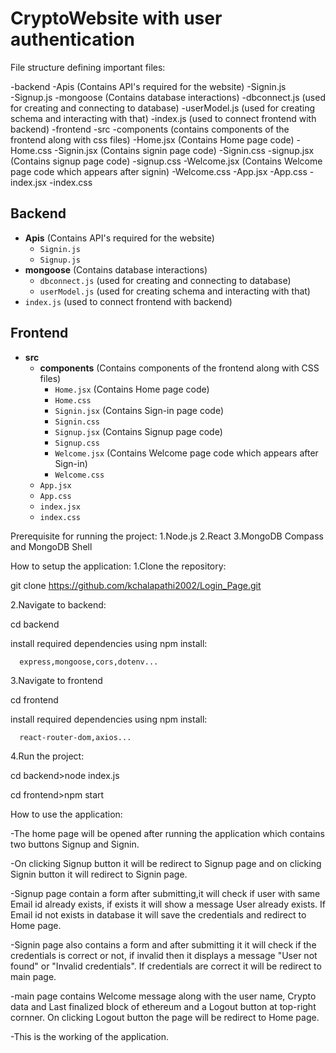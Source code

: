 # CryptoWebsite with user authentication

File structure defining important files:

-backend
    -Apis  (Contains API's required for the website)
      -Signin.js  
      -Signup.js
    -mongoose  (Contains database interactions)
      -dbconnect.js  (used for creating and connecting to database)
      -userModel.js  (used for creating schema and interacting with that)
    -index.js  (used to connect frontend with backend)
-frontend
  -src
    -components  (contains components of the frontend along with css files)
      -Home.jsx  (Contains Home page code)
      -Home.css
      -Signin.jsx  (Contains signin page code)
      -Signin.css
      -signup.jsx  (Contains signup page code)
      -signup.css
      -Welcome.jsx  (Contains Welcome page code which appears after signin)
      -Welcome.css
    -App.jsx
    -App.css
    -index.jsx
    -index.css

## Backend
- **Apis** (Contains API's required for the website)
  - `Signin.js`
  - `Signup.js`
- **mongoose** (Contains database interactions)
  - `dbconnect.js` (used for creating and connecting to database)
  - `userModel.js` (used for creating schema and interacting with that)
- `index.js` (used to connect frontend with backend)

## Frontend
- **src**
  - **components** (Contains components of the frontend along with CSS files)
    - `Home.jsx` (Contains Home page code)
    - `Home.css`
    - `Signin.jsx` (Contains Sign-in page code)
    - `Signin.css`
    - `Signup.jsx` (Contains Signup page code)
    - `Signup.css`
    - `Welcome.jsx` (Contains Welcome page code which appears after Sign-in)
    - `Welcome.css`
  - `App.jsx`
  - `App.css`
  - `index.jsx`
  - `index.css`

Prerequisite for running the project:
1.Node.js
2.React
3.MongoDB Compass and MongoDB Shell

How to setup the application:
1.Clone the repository:

   git clone https://github.com/kchalapathi2002/Login_Page.git
   
2.Navigate to backend:

   cd backend
   
   install required dependencies using npm install:
   
      express,mongoose,cors,dotenv...
      
3.Navigate to frontend

   cd frontend
   
   install required dependencies using npm install:
   
      react-router-dom,axios...
      
4.Run the project:

   cd backend>node index.js
   
   cd frontend>npm start

How to use the application:

-The home page will be opened after running the application which contains two buttons Signup and Signin.

-On clicking Signup button it will be redirect to Signup page and on clicking Signin button it will redirect to Signin page.

-Signup page contain a form after submitting,it will check if user with same Email id already exists, if exists it will show a message User already exists. If Email id not exists in database it will save the credentials and redirect to Home page.

-Signin page also contains a form and after submitting it it will check if the credentials is correct or not, if invalid then it displays a message "User not found" or "Invalid credentials". If credentials are correct it will be redirect to main page.

-main page contains Welcome message along with the user name, Crypto data and Last finalized block of ethereum and a Logout button at top-right cornner. On clicking Logout button the page will be redirect to Home page.

-This is the working of the application.
